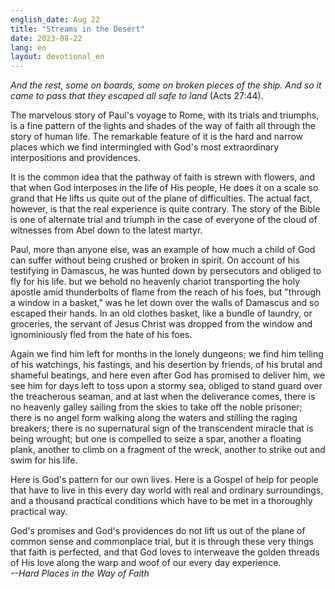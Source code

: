 ```yaml
---
english_date: Aug 22
title: "Streams in the Desert"
date: 2023-08-22
lang: en
layout: devotional_en
---
```





<p><em>And the rest, some on boards, some on broken pieces of the ship. And so it came to pass that they escaped all safe to land</em> (Acts 27:44).

</p>

<p>The marvelous story of Paul's voyage to Rome, with its trials and triumphs, is a fine pattern of the lights and shades of the way of faith all through the story of human life. The remarkable feature of it is the hard and narrow places which we find intermingled with God's most extraordinary interpositions and providences.

</p>

<p>It is the common idea that the pathway of faith is strewn with flowers, and that when God interposes in the life of His people, He does it on a scale so grand that He lifts us quite out of the plane of difficulties. The actual fact, however, is that the real experience is quite contrary. The story of the Bible is one of alternate trial and triumph in the case of everyone of the cloud of witnesses from Abel down to the latest martyr.

</p>

<p>Paul, more than anyone else, was an example of how much a child of God can suffer without being crushed or broken in spirit. On account of his testifying in Damascus, he was hunted down by persecutors and obliged to fly for his life. but we behold no heavenly chariot transporting the holy apostle amid thunderbolts of flame from the reach of his foes, but "through a window in a basket," was he let down over the walls of Damascus and so escaped their hands. In an old clothes basket, like a bundle of laundry, or groceries, the servant of Jesus Christ was dropped from the window and ignominiously fled from the hate of his foes.

</p>

<p>Again we find him left for months in the lonely dungeons; we find him telling of his watchings, his fastings, and his desertion by friends, of his brutal and shameful beatings, and here even after God has promised to deliver him, we see him for days left to toss upon a stormy sea, obliged to stand guard over the treacherous seaman, and at last when the deliverance comes, there is no heavenly galley sailing from the skies to take off the noble prisoner; there is no angel form walking along the waters and stilling the raging breakers; there is no supernatural sign of the transcendent miracle that is being wrought; but one is compelled to seize a spar, another a floating plank, another to climb on a fragment of the wreck, another to strike out and swim for his life.

</p>

<p>Here is God's pattern for our own lives. Here is a Gospel of help for people that have to live in this every day world with real and ordinary surroundings, and a thousand practical conditions which have to be met in a thoroughly practical way.

</p>

<p>God's promises and God's providences do not lift us out of the plane of common sense and commonplace trial, but it is through these very things that faith is perfected, and that God loves to interweave the golden threads of His love along the warp and woof of our every day experience.<br/> <em>--Hard Places in the Way of Faith</em>

</p>

<p></p>